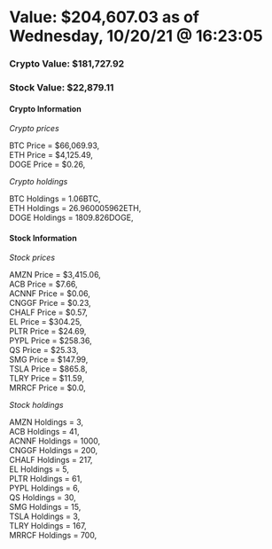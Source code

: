 # Value: $204,607.03 as of Wednesday, 10/20/21 @ 16:23:05 

### Crypto Value: $181,727.92

### Stock Value: $22,879.11

#### Crypto Information 
*Crypto prices* 

BTC Price = $66,069.93,  
ETH Price = $4,125.49,  
DOGE Price = $0.26,  


*Crypto holdings* 

BTC Holdings = 1.06BTC,  
ETH Holdings = 26.960005962ETH,  
DOGE Holdings = 1809.826DOGE,  


#### Stock Information 

*Stock prices* 

AMZN Price = $3,415.06,  
ACB Price = $7.66,  
ACNNF Price = $0.06,  
CNGGF Price = $0.23,  
CHALF Price = $0.57,  
EL Price = $304.25,  
PLTR Price = $24.69,  
PYPL Price = $258.36,  
QS Price = $25.33,  
SMG Price = $147.99,  
TSLA Price = $865.8,  
TLRY Price = $11.59,  
MRRCF Price = $0.0,  


*Stock holdings* 

AMZN Holdings = 3,  
ACB Holdings = 41,  
ACNNF Holdings = 1000,  
CNGGF Holdings = 200,  
CHALF Holdings = 217,  
EL Holdings = 5,  
PLTR Holdings = 61,  
PYPL Holdings = 6,  
QS Holdings = 30,  
SMG Holdings = 15,  
TSLA Holdings = 3,  
TLRY Holdings = 167,  
MRRCF Holdings = 700,  



